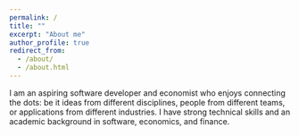 ```yaml
---
permalink: /
title: ""
excerpt: "About me"
author_profile: true
redirect_from: 
  - /about/
  - /about.html
---
```

I am an aspiring software developer and economist who enjoys connecting the dots: be it ideas from different disciplines, people from different teams, or applications from different industries. I have strong technical skills and an academic background in software, economics, and finance.

